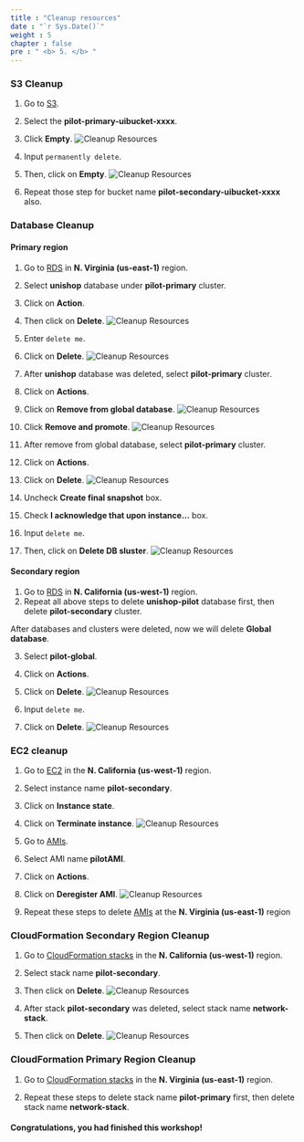 ```yaml
---
title : "Cleanup resources"
date : "`r Sys.Date()`"
weight : 5
chapter : false
pre : " <b> 5. </b> "
---
```


### S3 Cleanup
1. Go to [S3](https://s3.console.aws.amazon.com/s3/home).
2. Select the **pilot-primary-uibucket-xxxx**.
3. Click **Empty**.
![Cleanup Resources](../images/5.cleanup/5.1cleanup.png?width=90pc)

4. Input ```permanently delete```.
5. Then, click on **Empty**.
![Cleanup Resources](../images/5.cleanup/5.2cleanup.png?width=90pc)

6. Repeat those step for bucket name **pilot-secondary-uibucket-xxxx** also.


### Database Cleanup
#### Primary region
1. Go to [RDS](https://us-west-1.console.aws.amazon.com/rds/home?region=us-east-1#databases:) in **N. Virginia (us-east-1)** region.
2. Select **unishop** database under **pilot-primary** cluster.
3. Click on **Action**.
4. Then click on **Delete**.
![Cleanup Resources](../images/5.cleanup/5.5cleanup.png?width=90pc)
5. Enter ```delete me```.
6. Click on **Delete**.
![Cleanup Resources](../images/5.cleanup/5.6cleanup.png?width=90pc)

7. After **unishop** database was deleted, select **pilot-primary** cluster.
8. Click on **Actions**.
9. Click on **Remove from global database**.
![Cleanup Resources](../images/5.cleanup/5.9cleanup.png?width=90pc)

10. Click **Remove and promote**.
![Cleanup Resources](/images/5.cleanup/5.10cleanup.png?width=90pc)

11. After remove from global database, select **pilot-primary** cluster.
12. Click on **Actions**.
13. Click on **Delete**.
![Cleanup Resources](../images/5.cleanup/5.11cleanup.png?width=90pc)


14. Uncheck **Create final snapshot** box.
15. Check **I acknowledge that upon instance...** box.
16. Input ```delete me```.
17. Then, click on **Delete DB sluster**.
![Cleanup Resources](../images/5.cleanup/5.8cleanup.png?width=90pc)

#### Secondary region
1. Go to [RDS](https://us-west-1.console.aws.amazon.com/rds/home?region=us-west-1#databases:) in **N. California (us-west-1)** region.
2. Repeat all above steps to delete **unishop-pilot** database first, then delete **pilot-secondary** cluster.

After databases and clusters were deleted, now we will delete **Global database**.

3. Select **pilot-global**.
4. Click on **Actions**.
5. Click on **Delete**.
![Cleanup Resources](../images/5.cleanup/5.12cleanup.png?width=90pc)

6. Input ```delete me```.
7. Click on **Delete**.
![Cleanup Resources](../images/5.cleanup/5.13cleanup.png?width=90pc)


### EC2 cleanup
1. Go to [EC2](https://us-west-1.console.aws.amazon.com/ec2/home?region=us-west-1#Instances:instanceState=running) in the **N. California (us-west-1)** region.
2. Select instance name **pilot-secondary**.
3. Click on **Instance state**.
4. Click on **Terminate instance**.
![Cleanup Resources](../images/5.cleanup/5.14cleanup.png?width=90pc)

5. Go to [AMIs](https://us-west-1.console.aws.amazon.com/ec2/home?region=us-west-1#Images:visibility=owned-by-me).
6. Select AMI name **pilotAMI**.
7. Click on **Actions**.
8. Click on **Deregister AMI**.
![Cleanup Resources](../images/5.cleanup/5.15cleanup.png?width=90pc)

9. Repeat these steps to delete [AMIs](https://us-east-1.console.aws.amazon.com/ec2/home?region=us-east-1#Images:visibility=owned-by-me) at the **N. Virginia (us-east-1)** region


### CloudFormation Secondary Region Cleanup
1. Go to [CloudFormation stacks](https://us-west-1.console.aws.amazon.com/cloudformation/home?region=us-west-1#/stacks/outputs?stackId=arn%3Aaws%3Acloudformation%3Aus-west-1%3A170074558790%3Astack%2Fpilot-secondary%2F03e01970-9f12-11ee-bb5d-0282085eba19&filteringText=&filteringStatus=active&viewNested=true) in the **N. California (us-west-1)** region.
2. Select stack name **pilot-secondary**.
3. Then click on **Delete**.
![Cleanup Resources](../images/5.cleanup/5.16cleanup.png?width=90pc)

4. After stack **pilot-secondary** was deleted, select stack name **network-stack**.
5. Then click on **Delete**.
![Cleanup Resources](../images/5.cleanup/5.17cleanup.png?width=90pc)
### CloudFormation Primary Region Cleanup
1. Go to [CloudFormation stacks](https://us-east-1.console.aws.amazon.com/cloudformation/home?region=us-east-1#/stacks?filteringText=&filteringStatus=active&viewNested=true&stackId=arn%3Aaws%3Acloudformation%3Aus-west-1%3A170074558790%3Astack%2Fnetwork-stack%2F97f9d5d0-9f10-11ee-a02a-06401036bc1b) in the **N. Virginia (us-east-1)** region.

2. Repeat these steps to delete stack name **pilot-primary** first, then delete stack name **network-stack**.

#### Congratulations, you had finished this workshop! 